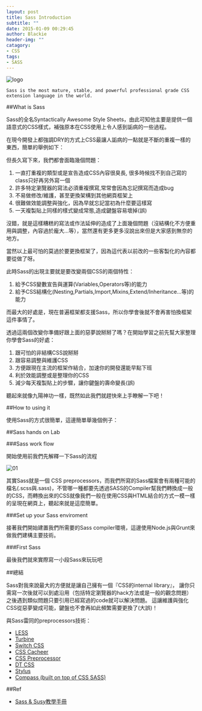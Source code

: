 ```yaml
---
layout: post
title: Sass Introduction
subtitle: ""
date: 2015-01-09 00:29:45
author: Blackie
header-img: ""
catagory:
- CSS
tags: 
- SASS
---
```


<!-- More -->

![logo](https://dl.dropboxusercontent.com/u/20925528/%E6%8A%80%E8%A1%93Blog/blogs/20150104/logo.png)

	Sass is the most mature, stable, and powerful professional grade CSS extension language in the world.

##What is Sass

Sass的全名Syntactically Awesome Style Sheets，由此可知他主要是提供一個語意式的CSS樣式，補強原本在CSS使用上令人感到詬病的一些過程。

在現今開發上都強調DRY的方式上CSS最讓人詬病的一點就是不斷的重複一樣的東西，簡單的舉例如下：

但長久寫下來，我們都會面臨幾個問題：

1. 一直打重複的類型或是宣告造成CSS內容很臭長, 很多時候找不到自己寫的class只好再另外寫一個
2. 許多特定瀏覽器的寫法必須重複撰寫,常常會因為忘記撰寫而造成bug
3. 不易做修改/維護，甚至更換架構到其他網頁框架上
4. 很難做效能調整與強化，因為早就忘記當初為什麼要這樣寫
5. 一天複製貼上同樣的樣式變成常態,造成鍵盤容易壞掉(誤)

沒錯，就是這樣糟糕的寫法或作法延伸的造成了上面幾個問題（沒結構化不方便重用與調整，內容過於龐大...等），當然還有更多更多沒說出來但是大家感到無奈的地方。

當然以上最可怕的莫過於要更換框架了，因為這代表以前改的一些客製化的內容都要從做了呀。

此時Sass的出現主要就是要改變兩個CSS的兩個特性：

1. 給予CSS變數宣告與運算(Variables,Operators等)的能力
2. 給予CSS結構化(Nesting,Partials,Import,Mixins,Extend/Inheritance...等)的能力

而最大的好處是，現在普遍框架都支援Sass，所以你學會後就不會再害怕換框架這件事情了。

透過這兩個改變你準備好跟上面的惡夢說掰掰了嗎？在開始學習之前先幫大家整理你學會Sass的好處：

1. 跟可怕的非結構CSS說掰掰
2. 跟容易調整與維護CSS
3. 方便跟現在主流的框架作結合，加速你的開發還能早點下班
4. 利於效能調整或是整理你的CSS
5. 減少每天複製貼上的步驟，讓你鍵盤的壽命變長(誤)

聽起來就像九陽神功一樣，既然如此我們就趕快來上手瞭解一下吧！

##How to using it

使用Sass的方式很簡單，這邊簡單舉幾個例子：

##Sass hands on Lab

###Sass work flow

開始使用前我們先解釋一下Sass的流程

![01](https://dl.dropboxusercontent.com/u/20925528/%E6%8A%80%E8%A1%93Blog/blogs/20150104/01.png)

其實Sass就是一個 CSS preprocessors，而我們所寫的Sass檔案會有兩種可能的檔名(.scss與.sass)，不管哪一種都要先透過SASS的Compiler幫我們轉換成一般的CSS，而轉換出來的CSS就像我們一般在使用CSS與HTML結合的方式一模一樣的呈現在網頁上，聽起來就是這麼簡單。

###Set up your Sass enviroment

接著我們開始建置我們所需要的Sass compiler環境，這邊使用Node.js與Grunt來做我們建構主要技術。

###First Sass

最後我們就來實際寫一小段Sass來玩玩吧

##總結

Sass對我來說最大的方便就是讓自己擁有一個『CSS的internal library』，
讓你只需寫一次後就可以到處沿用（包括特定瀏覽器的hack方法或是一般的觀念問題）之後遇到類似問題只要引用已經寫過的code就可以解決問題。
這讓維護與強化CSS從惡夢變成可能，鍵盤也不會再如此頻繁需要更換了(大誤)！

與Sass雷同的preprocessors技術：

- [LESS](http://lesscss.org/)
- [Turbine](http://turbinecss.org/)
- [Switch CSS](http://sourceforge.net/projects/switchcss/)
- [CSS Cacheer](http://retired.haveamint.com/archive/2008/05/30/check_out_css_cacheer)
- [CSS Preprocessor](http://pornel.net/css)
- [DT CSS](http://code.google.com/p/dtcss/)
- [Stylus](http://learnboost.github.com/stylus/)
- [Compass (built on top of CSS SASS)](http://compass-style.org/)

##Ref

- [Sass & Susy教學手冊](http://sam0512.blogspot.tw/2013/10/sass.html)
